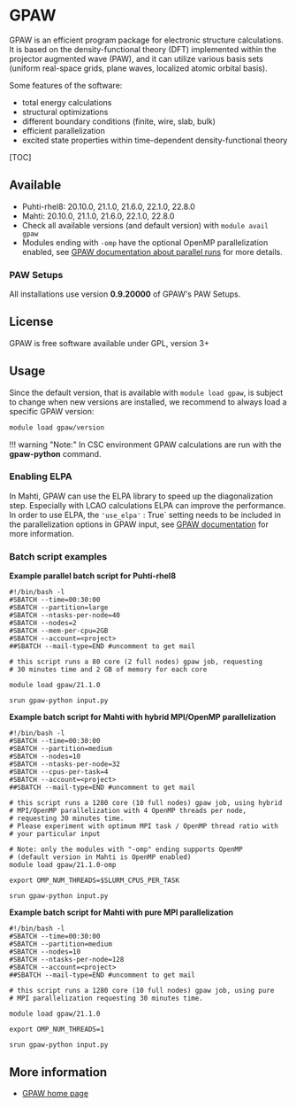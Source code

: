 # GPAW

GPAW is an efficient program package for electronic structure
calculations. It is based on the density-functional theory (DFT)
implemented within the projector augmented wave (PAW), and it can utilize
various basis sets (uniform real-space grids, plane waves, localized
atomic orbital basis).

Some features of the software:

-   total energy calculations
-   structural optimizations
-   different boundary conditions (finite, wire, slab, bulk)
-   efficient parallelization
-   excited state properties within time-dependent density-functional
    theory

[TOC]

## Available

-   Puhti-rhel8: 20.10.0, 21.1.0, 21.6.0, 22.1.0, 22.8.0
-   Mahti: 20.10.0, 21.1.0, 21.6.0, 22.1.0, 22.8.0
-   Check all available versions (and default version) with
    `module avail gpaw`
-   Modules ending with `-omp` have the optional OpenMP parallelization enabled,
    see [GPAW documentation about parallel runs](https://wiki.fysik.dtu.dk/gpaw/documentation/parallel_runs/parallel_runs.html?highlight=openmp#manual-openmp)
    for more details.

### PAW Setups

All installations use version **0.9.20000** of GPAW's PAW Setups.

## License
GPAW is free software available under GPL, version 3+

## Usage

Since the default version, that is available with `module load gpaw`, is
subject to change when new versions are installed, we recommend to always load
a specific GPAW version:

```bash
module load gpaw/version
```

!!! warning "Note:"
    In CSC environment GPAW calculations are run with the **gpaw-python** command.

### Enabling ELPA

In Mahti, GPAW can use the ELPA library to speed up the diagonalization step. Especially with LCAO calculations ELPA can improve
the performance. In order to use ELPA, the `'use_elpa'` : True` setting needs to be included in the parallelization options in GPAW input,
see [GPAW documentation](https://wiki.fysik.dtu.dk/gpaw/documentation/lcao/lcao.html#notes-on-performance) for more information.

### Batch script examples

**Example parallel batch script for Puhti-rhel8**

```
#!/bin/bash -l
#SBATCH --time=00:30:00
#SBATCH --partition=large
#SBATCH --ntasks-per-node=40
#SBATCH --nodes=2
#SBATCH --mem-per-cpu=2GB
#SBATCH --account=<project>
##SBATCH --mail-type=END #uncomment to get mail

# this script runs a 80 core (2 full nodes) gpaw job, requesting
# 30 minutes time and 2 GB of memory for each core

module load gpaw/21.1.0

srun gpaw-python input.py
```

**Example batch script for Mahti with hybrid MPI/OpenMP parallelization**

```
#!/bin/bash -l
#SBATCH --time=00:30:00
#SBATCH --partition=medium
#SBATCH --nodes=10
#SBATCH --ntasks-per-node=32
#SBATCH --cpus-per-task=4
#SBATCH --account=<project>
##SBATCH --mail-type=END #uncomment to get mail

# this script runs a 1280 core (10 full nodes) gpaw job, using hybrid
# MPI/OpenMP parallelization with 4 OpenMP threads per node,
# requesting 30 minutes time.
# Please experiment with optimum MPI task / OpenMP thread ratio with
# your particular input

# Note: only the modules with "-omp" ending supports OpenMP
# (default version in Mahti is OpenMP enabled)
module load gpaw/21.1.0-omp

export OMP_NUM_THREADS=$SLURM_CPUS_PER_TASK

srun gpaw-python input.py
```

**Example batch script for Mahti with pure MPI parallelization**

```
#!/bin/bash -l
#SBATCH --time=00:30:00
#SBATCH --partition=medium
#SBATCH --nodes=10
#SBATCH --ntasks-per-node=128
#SBATCH --account=<project>
##SBATCH --mail-type=END #uncomment to get mail

# this script runs a 1280 core (10 full nodes) gpaw job, using pure
# MPI parallelization requesting 30 minutes time.

module load gpaw/21.1.0

export OMP_NUM_THREADS=1

srun gpaw-python input.py
```


## More information

-   [GPAW home page](https://wiki.fysik.dtu.dk/gpaw/)
